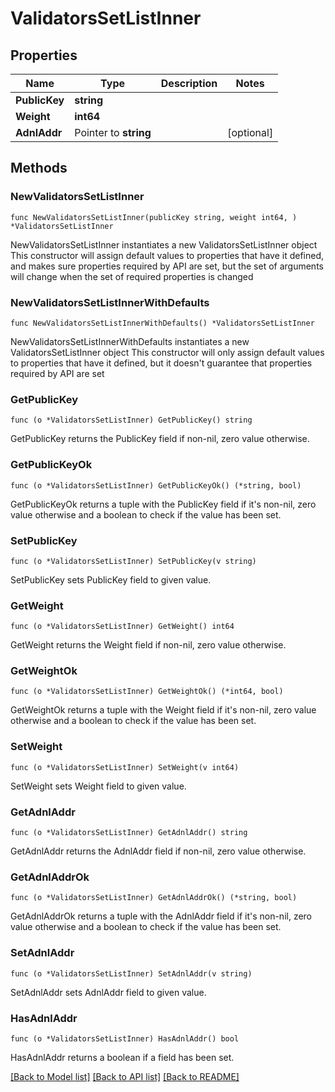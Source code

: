 # ValidatorsSetListInner

## Properties

Name | Type | Description | Notes
------------ | ------------- | ------------- | -------------
**PublicKey** | **string** |  | 
**Weight** | **int64** |  | 
**AdnlAddr** | Pointer to **string** |  | [optional] 

## Methods

### NewValidatorsSetListInner

`func NewValidatorsSetListInner(publicKey string, weight int64, ) *ValidatorsSetListInner`

NewValidatorsSetListInner instantiates a new ValidatorsSetListInner object
This constructor will assign default values to properties that have it defined,
and makes sure properties required by API are set, but the set of arguments
will change when the set of required properties is changed

### NewValidatorsSetListInnerWithDefaults

`func NewValidatorsSetListInnerWithDefaults() *ValidatorsSetListInner`

NewValidatorsSetListInnerWithDefaults instantiates a new ValidatorsSetListInner object
This constructor will only assign default values to properties that have it defined,
but it doesn't guarantee that properties required by API are set

### GetPublicKey

`func (o *ValidatorsSetListInner) GetPublicKey() string`

GetPublicKey returns the PublicKey field if non-nil, zero value otherwise.

### GetPublicKeyOk

`func (o *ValidatorsSetListInner) GetPublicKeyOk() (*string, bool)`

GetPublicKeyOk returns a tuple with the PublicKey field if it's non-nil, zero value otherwise
and a boolean to check if the value has been set.

### SetPublicKey

`func (o *ValidatorsSetListInner) SetPublicKey(v string)`

SetPublicKey sets PublicKey field to given value.


### GetWeight

`func (o *ValidatorsSetListInner) GetWeight() int64`

GetWeight returns the Weight field if non-nil, zero value otherwise.

### GetWeightOk

`func (o *ValidatorsSetListInner) GetWeightOk() (*int64, bool)`

GetWeightOk returns a tuple with the Weight field if it's non-nil, zero value otherwise
and a boolean to check if the value has been set.

### SetWeight

`func (o *ValidatorsSetListInner) SetWeight(v int64)`

SetWeight sets Weight field to given value.


### GetAdnlAddr

`func (o *ValidatorsSetListInner) GetAdnlAddr() string`

GetAdnlAddr returns the AdnlAddr field if non-nil, zero value otherwise.

### GetAdnlAddrOk

`func (o *ValidatorsSetListInner) GetAdnlAddrOk() (*string, bool)`

GetAdnlAddrOk returns a tuple with the AdnlAddr field if it's non-nil, zero value otherwise
and a boolean to check if the value has been set.

### SetAdnlAddr

`func (o *ValidatorsSetListInner) SetAdnlAddr(v string)`

SetAdnlAddr sets AdnlAddr field to given value.

### HasAdnlAddr

`func (o *ValidatorsSetListInner) HasAdnlAddr() bool`

HasAdnlAddr returns a boolean if a field has been set.


[[Back to Model list]](../README.md#documentation-for-models) [[Back to API list]](../README.md#documentation-for-api-endpoints) [[Back to README]](../README.md)


